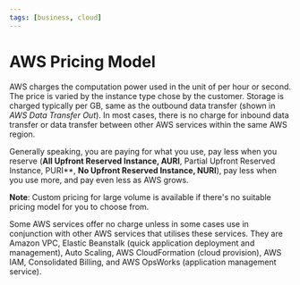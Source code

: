 ```yaml
---
tags: [business, cloud]
---
```


# AWS Pricing Model

AWS charges the computation power used in the unit of per hour or second. The
price is varied by the instance type chose by the customer. Storage is charged
typically per GB, same as the outbound data transfer (shown in *AWS Data
Transfer Out*). In most cases, there is no charge for inbound data transfer or
data transfer between other AWS services within the same AWS region.

Generally speaking, you are paying for what you use, pay less when you reserve
(**All Upfront Reserved Instance, AURI**, Partial Upfront Reserved Instance,
PURI**, **No Upfront Reserved Instance, NURI**), pay less when you use more, and
pay even less as AWS grows.

**Note**: Custom pricing for large volume is available if there's no suitable
pricing model for you to choose from.

Some AWS services offer no charge unless in some cases use in conjunction with
other AWS services that utilises these services. They are Amazon VPC, Elastic
Beanstalk (quick application deployment and management), Auto Scaling, AWS
CloudFormation (cloud provision), AWS IAM, Consolidated Billing, and AWS
OpsWorks (application management service).

